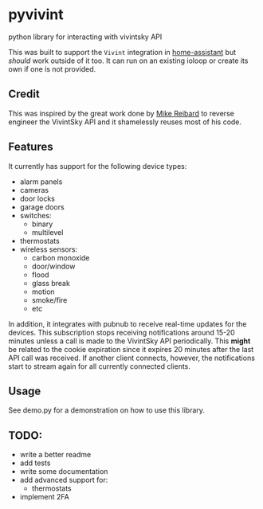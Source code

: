 # pyvivint

python library for interacting with vivintsky API

This was built to support the `Vivint` integration in [home-assistant](https://www.home-assistant.io/) but _should_ work outside of it too. It can run on an existing ioloop or create its own if one is not provided.

## Credit

This was inspired by the great work done by [Mike Reibard](https://github.com/Riebart/vivint.py) to reverse engineer the VivintSky API and it shamelessly reuses most of his code.

## Features

It currently has support for the following device types:

- alarm panels
- cameras
- door locks
- garage doors
- switches:
  - binary
  - multilevel
- thermostats
- wireless sensors:
  - carbon monoxide
  - door/window
  - flood
  - glass break
  - motion
  - smoke/fire
  - etc

In addition, it integrates with pubnub to receive real-time updates for the devices. This subscription stops receiving notifications around 15-20 minutes unless a call is made to the VivintSky API periodically. This **might** be related to the cookie expiration since it expires 20 minutes after the last API call was received. If another client connects, however, the notifications start to stream again for all currently connected clients.

## Usage

See demo.py for a demonstration on how to use this library.

## TODO:

- write a better readme
- add tests
- write some documentation
- add advanced support for:
  - thermostats
- implement 2FA
